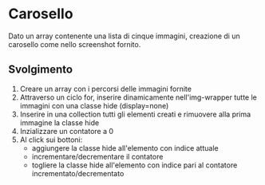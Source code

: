 # Carosello

Dato un array contenente una lista di cinque immagini, creazione di un carosello come nello screenshot fornito.

## Svolgimento

1. Creare un array con i percorsi delle immagini fornite
2. Attraverso un ciclo for, inserire dinamicamente nell'img-wrapper tutte le immagini con una classe hide (display=none)
3. Inserire in una collection tutti gli elementi creati e rimuovere alla prima immagine la classe hide
4. Inzializzare un contatore a 0
5. Al click sui bottoni:
   - aggiungere la classe hide all'elemento con indice attuale
   - incrementare/decrementare il contatore
   - togliere la classe hide all'elemento con indice pari al contatore incrementato/decrementato
